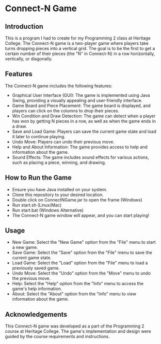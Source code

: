 # Connect-N Game
## Introduction
This is a program I had to create for my Programming 2 class at Heritage College. The Connect-N game is a two-player game where players take turns dropping pieces into a vertical grid. The goal is to be the first to get a certain number of their pieces (the "N" in Connect-N) in a row horizontally, vertically, or diagonally.
## Features
The Connect-N game includes the following features:
- Graphical User Interface (GUI): The game is implemented using Java Swing, providing a visually appealing and user-friendly interface.
- Game Board and Piece Placement: The game board is displayed, and players can click on the columns to drop their pieces.
- Win Condition and Draw Detection: The game can detect when a player has won by getting N pieces in a row, as well as when the game ends in a draw.
- Save and Load Game: Players can save the current game state and load it later to continue playing.
- Undo Move: Players can undo their previous move.
- Help and About Information: The game provides access to help and information about the game.
- Sound Effects: The game includes sound effects for various actions, such as placing a piece, winning, and drawing.
## How to Run the Game
- Ensure you have Java installed on your system.
- Clone this repository to your desired location.
- Double click on ConnectNGame.jar to open the frame (Windows)
- Run start.sh (Linux/Mac)
- Run start.bat (Windows Alternative)
- The Connect-N game window will appear, and you can start playing!
## Usage
- New Game: Select the "New Game" option from the "File" menu to start a new game.
- Save Game: Select the "Save" option from the "File" menu to save the current game state.
- Load Game: Select the "Load" option from the "File" menu to load a previously saved game.
- Undo Move: Select the "Undo" option from the "Move" menu to undo the previous move.
- Help: Select the "Help" option from the "Info" menu to access the game's help information.
- About: Select the "About" option from the "Info" menu to view information about the game.
## Acknowledgements
This Connect-N game was developed as a part of the Programming 2 course at Heritage College. The game's implementation and design were guided by the course requirements and instructions.
